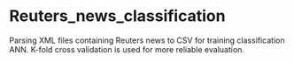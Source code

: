 # Reuters_news_classification
Parsing XML files containing Reuters news to CSV for training classification ANN. K-fold cross validation is used for more reliable evaluation.
